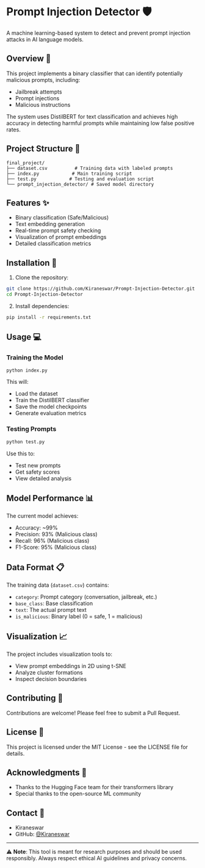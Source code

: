 # Prompt Injection Detector 🛡️

A machine learning-based system to detect and prevent prompt injection attacks in AI language models.

## Overview 📝

This project implements a binary classifier that can identify potentially malicious prompts, including:

- Jailbreak attempts
- Prompt injections
- Malicious instructions

The system uses DistilBERT for text classification and achieves high accuracy in detecting harmful prompts while maintaining low false positive rates.

## Project Structure 📂

```
final_project/
├── dataset.csv          # Training data with labeled prompts
├── index.py            # Main training script
├── test.py            # Testing and evaluation script
└── prompt_injection_detector/ # Saved model directory
```

## Features ✨

- Binary classification (Safe/Malicious)
- Text embedding generation
- Real-time prompt safety checking
- Visualization of prompt embeddings
- Detailed classification metrics

## Installation 🚀

1. Clone the repository:
```bash
git clone https://github.com/Kiraneswar/Prompt-Injection-Detector.git
cd Prompt-Injection-Detector
```

2. Install dependencies:
```bash
pip install -r requirements.txt
```

## Usage 💻

### Training the Model

```python
python index.py
```

This will:
- Load the dataset
- Train the DistilBERT classifier
- Save the model checkpoints
- Generate evaluation metrics

### Testing Prompts

```python
python test.py
```

Use this to:
- Test new prompts
- Get safety scores
- View detailed analysis

## Model Performance 📊

The current model achieves:
- Accuracy: ~99%
- Precision: 93% (Malicious class)
- Recall: 96% (Malicious class)
- F1-Score: 95% (Malicious class)

## Data Format 📋

The training data (`dataset.csv`) contains:
- `category`: Prompt category (conversation, jailbreak, etc.)
- `base_class`: Base classification
- `text`: The actual prompt text
- `is_malicious`: Binary label (0 = safe, 1 = malicious)

## Visualization 📈

The project includes visualization tools to:
- View prompt embeddings in 2D using t-SNE
- Analyze cluster formations
- Inspect decision boundaries

## Contributing 🤝

Contributions are welcome! Please feel free to submit a Pull Request.

## License 📄

This project is licensed under the MIT License - see the LICENSE file for details.

## Acknowledgments 🙏

- Thanks to the Hugging Face team for their transformers library
- Special thanks to the open-source ML community

## Contact 📧

- Kiraneswar
- GitHub: [@Kiraneswar](https://github.com/Kiraneswar)

---

⚠️ **Note**: This tool is meant for research purposes and should be used responsibly. Always respect ethical AI guidelines and privacy concerns.